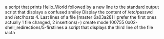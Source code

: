 a script that prints Hello_World followed by a new line to the standard output
script that displays a confused smiley 
Display the content of /etc/passwd and /etc/hosts
4. Last lines of a file
[master 6a03a28] I prefer the first ones actually
 1 file changed, 2 insertions(+)
 create mode 100755 0x02-shell_redirections/5-firstlines
  a script that displays the third line of the file iacta
